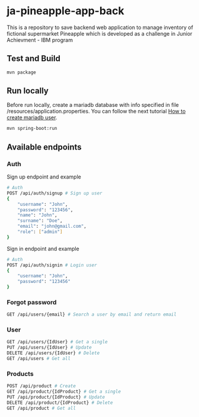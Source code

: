 # ja-pineapple-app-back

This is a repository to save backend web application to manage inventory of fictional supermarket Pineapple which is developed as a challenge in Junior Achievment - IBM program

## Test and Build

```bash
mvn package
```

## Run locally
Before run locally, create a mariadb database with info specified in file /resources/application.properties. You can follow the next tutorial [How to create mariadb user](https://phoenixnap.com/kb/how-to-create-mariadb-user-grant-privileges).
```bash
mvn spring-boot:run
```

## Available endpoints

### Auth
Sign up endpoint and example

```bash
# Auth
POST /api/auth/signup # Sign up user
{
    "username": "John",
    "password": "123456",
    "name": "John",
    "surname": "Doe",
    "email": "john@gmail.com",
    "role": ["admin"]
}
```

Sign in endpoint and example

```bash
# Auth
POST /api/auth/signin # Login user
{
    "username": "John",
    "password": "123456"
}
```
### Forgot password
```bash
GET /api/users/{email} # Search a user by email and return email 
```

### User
```bash
GET /api/users/{IdUser} # Get a single 
PUT /api/users/{IdUser} # Update
DELETE /api/users/{IdUser} # Delete
GET /api/users # Get all
```


### Products
```bash
POST /api/product # Create
GET /api/product/{IdProduct} # Get a single 
PUT /api/product/{IdProduct} # Update
DELETE /api/product/{IdProduct} # Delete
GET /api/product # Get all
```
